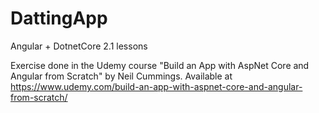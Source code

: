 # DattingApp
Angular + DotnetCore 2.1 lessons

Exercise done in the Udemy course "Build an App with AspNet Core and Angular from Scratch" by Neil Cummings.
Available at https://www.udemy.com/build-an-app-with-aspnet-core-and-angular-from-scratch/


